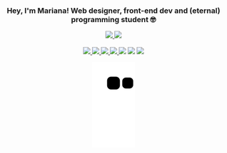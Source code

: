 <div align="center">
 <h3>Hey, I'm Mariana! Web designer, front-end dev and (eternal) programming student 🤓</h3>
</div>
<div align="center">
  <a href="https://github.com/marianafartura">
  <img height="140em" src="https://github-readme-stats.vercel.app/api?username=marianafartura&show_icons=true&theme=github_dark&include_all_commits=true&count_private=true"/>
  <img height="140em" src="https://github-readme-stats.vercel.app/api/top-langs/?username=marianafartura&layout=compact&langs_count=7&theme=github_dark"/>
</div>
<div style="display: inline_block" align="center"><br>
  <img src="https://img.shields.io/badge/HTML5-E34F26?style=for-the-badge&logo=html5&logoColor=white">
  <img src="https://img.shields.io/badge/CSS3-1572B6?style=for-the-badge&logo=css3&logoColor=white">
  <img src="https://img.shields.io/badge/Bootstrap-563D7C?style=for-the-badge&logo=bootstrap&logoColor=white">
  <img src="https://img.shields.io/badge/JavaScript-F7DF1E?style=for-the-badge&logo=javascript&logoColor=black">
  <a href="https://instagram.com/marianafartura" target="_blank"><img src="https://img.shields.io/badge/-Instagram-%23E4405F?style=for-the-badge&logo=instagram&logoColor=white" target="_blank"></a>
  <a href = "mailto:contatomarianafartura@gmail.com"><img src="https://img.shields.io/badge/-Gmail-%23333?style=for-the-badge&logo=gmail&logoColor=white" target="_blank"></a>
  <a href="https://www.linkedin.com/in/marianafartura" target="_blank"><img src="https://img.shields.io/badge/-LinkedIn-%230077B5?style=for-the-badge&logo=linkedin&logoColor=white" target="_blank"></a>
</div>
<div align="center">  
 
  ![Snake animation](https://github.com/rafaballerini/rafaballerini/blob/output/github-contribution-grid-snake.svg)
 
</div>

